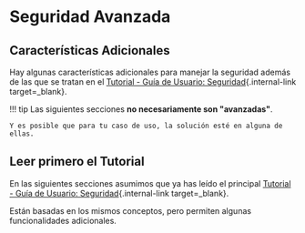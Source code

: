 # Seguridad Avanzada

## Características Adicionales

Hay algunas características adicionales para manejar la seguridad además de las que se tratan en el [Tutorial - Guía de Usuario: Seguridad](../../tutorial/security/){.internal-link target=_blank}.

!!! tip
    Las siguientes secciones **no necesariamente son "avanzadas"**.

    Y es posible que para tu caso de uso, la solución esté en alguna de ellas.

## Leer primero el Tutorial

En las siguientes secciones asumimos que ya has leído el principal [Tutorial - Guía de Usuario: Seguridad](../../tutorial/security/){.internal-link target=_blank}.

Están basadas en los mismos conceptos, pero permiten algunas funcionalidades adicionales.
